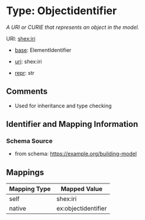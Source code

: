 # Type: Objectidentifier 




_A URI or CURIE that represents an object in the model._



URI: [shex:iri](http://www.w3.org/ns/shex#iri)

* [base](https://w3id.org/linkml/base): ElementIdentifier

* [uri](https://w3id.org/linkml/uri): shex:iri

* [repr](https://w3id.org/linkml/repr): str







## Comments

* Used for inheritance and type checking

## Identifier and Mapping Information






### Schema Source


* from schema: https://example.org/building-model




## Mappings

| Mapping Type | Mapped Value |
| ---  | ---  |
| self | shex:iri |
| native | ex:objectidentifier |


